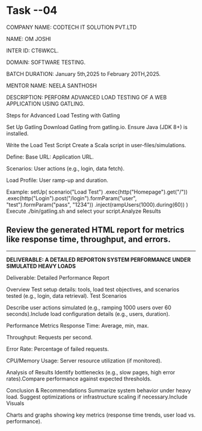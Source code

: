 # Task --04
COMPANY NAME: CODTECH IT SOLUTION PVT.LTD

NAME: OM JOSHI

INTER ID: CT6WKCL.

DOMAIN: SOFTWARE TESTING.

BATCH DURATION: January 5th,2025 to February 20TH,2025.

MENTOR NAME: NEELA SANTHOSH

DESCRIPTION: PERFORM ADVANCED LOAD TESTING OF A WEB APPLICATION USING GATLING. 

Steps for Advanced Load Testing with Gatling

Set Up Gatling
Download Gatling from gatling.io.
Ensure Java (JDK 8+) is installed.

Write the Load Test Script
Create a Scala script in user-files/simulations.

Define:
Base URL: Application URL.

Scenarios: User actions (e.g., login, data fetch).

Load Profile: User ramp-up and duration.

Example: 
setUp(
  scenario("Load Test")
    .exec(http("Homepage").get("/"))
    .exec(http("Login").post("/login").formParam("user", "test").formParam("pass", "1234"))
    .inject(rampUsers(1000).during(60))
)
Execute ./bin/gatling.sh and select your script.Analyze Results

Review the generated HTML report for metrics like response time, throughput, and errors.
-----------------------------------------------------------------------------------------
-------------------------------------------------------------------------------------
**DELIVERABLE: A DETAILED REPORTON SYSTEM PERFORMANCE UNDER SIMULATED HEAVY LOADS**

Deliverable: Detailed Performance Report

Overview
Test setup details: tools, load test objectives, and scenarios tested (e.g., login, data retrieval).
Test Scenarios

Describe user actions simulated (e.g., ramping 1000 users over 60 seconds).Include load configuration details (e.g., users, duration).

Performance Metrics
Response Time: Average, min, max.

Throughput: Requests per second.

Error Rate: Percentage of failed requests.

CPU/Memory Usage: Server resource utilization (if monitored).

Analysis of Results
Identify bottlenecks (e.g., slow pages, high error rates).Compare performance against expected thresholds.

Conclusion & Recommendations
Summarize system behavior under heavy load. Suggest optimizations or infrastructure scaling if necessary.Include Visuals

Charts and graphs showing key metrics (response time trends, user load vs. performance).
